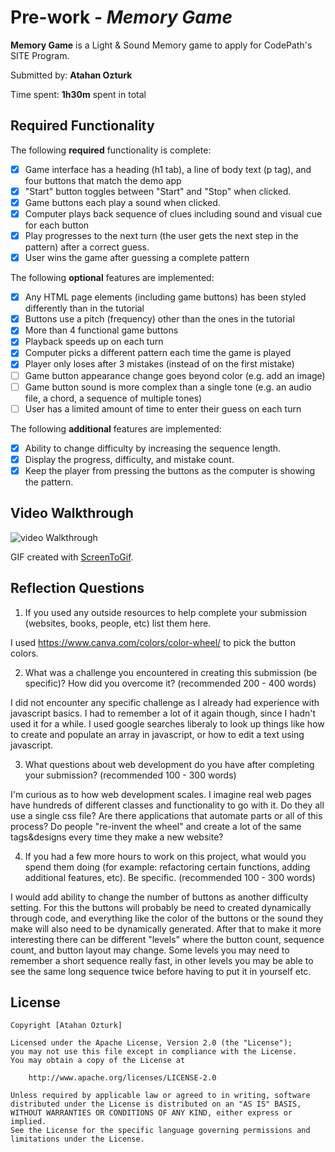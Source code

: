 # Pre-work - *Memory Game*

**Memory Game** is a Light & Sound Memory game to apply for CodePath's SITE Program. 

Submitted by: **Atahan Ozturk**

Time spent: **1h30m** spent in total

## Required Functionality

The following **required** functionality is complete:

* [x] Game interface has a heading (h1 tab), a line of body text (p tag), and four buttons that match the demo app
* [x] "Start" button toggles between "Start" and "Stop" when clicked. 
* [x] Game buttons each play a sound when clicked. 
* [x] Computer plays back sequence of clues including sound and visual cue for each button
* [x] Play progresses to the next turn (the user gets the next step in the pattern) after a correct guess. 
* [x] User wins the game after guessing a complete pattern

The following **optional** features are implemented:

* [x] Any HTML page elements (including game buttons) has been styled differently than in the tutorial
* [x] Buttons use a pitch (frequency) other than the ones in the tutorial
* [x] More than 4 functional game buttons
* [x] Playback speeds up on each turn
* [x] Computer picks a different pattern each time the game is played
* [x] Player only loses after 3 mistakes (instead of on the first mistake)
* [ ] Game button appearance change goes beyond color (e.g. add an image)
* [ ] Game button sound is more complex than a single tone (e.g. an audio file, a chord, a sequence of multiple tones)
* [ ] User has a limited amount of time to enter their guess on each turn

The following **additional** features are implemented:

- [x] Ability to change difficulty by increasing the sequence length.
- [x] Display the progress, difficulty, and mistake count.
- [x] Keep the player from pressing the buttons as the computer is showing the pattern.

## Video Walkthrough

![video Walkthrough](https://imgur.com/1JXDH7i.gif)

GIF created with [ScreenToGif](https://www.screentogif.com/).

## Reflection Questions
1. If you used any outside resources to help complete your submission (websites, books, people, etc) list them here. 

I used https://www.canva.com/colors/color-wheel/ to pick the button colors.

2. What was a challenge you encountered in creating this submission (be specific)? How did you overcome it? (recommended 200 - 400 words) 

I did not encounter any specific challenge as I already had experience with javascript basics. I had to remember a lot of it again though, since I hadn't used it for a while. I used google searches liberaly to look up things like how to create and populate an array in javascript, or how to edit a text using javascript.

3. What questions about web development do you have after completing your submission? (recommended 100 - 300 words) 

I'm curious as to how web development scales. I imagine real web pages have hundreds of different classes and functionality to go with it. Do they all use a single css file? Are there applications that automate parts or all of this process? Do people "re-invent the wheel" and create a lot of the same tags&designs every time they make a new website?

4. If you had a few more hours to work on this project, what would you spend them doing (for example: refactoring certain functions, adding additional features, etc). Be specific. (recommended 100 - 300 words) 

I would add ability to change the number of buttons as another difficulty setting. For this the buttons will probably be need to created dynamically through code, and everything like the color of the buttons or the sound they make will also need to be dynamically generated. After that to make it more interesting there can be different "levels" where the button count, sequence count, and button layout may change. Some levels you may need to remember a short sequence really fast, in other levels you may be able to see the same long sequence twice before having to put it in yourself etc.



## License

    Copyright [Atahan Ozturk]

    Licensed under the Apache License, Version 2.0 (the "License");
    you may not use this file except in compliance with the License.
    You may obtain a copy of the License at

        http://www.apache.org/licenses/LICENSE-2.0

    Unless required by applicable law or agreed to in writing, software
    distributed under the License is distributed on an "AS IS" BASIS,
    WITHOUT WARRANTIES OR CONDITIONS OF ANY KIND, either express or implied.
    See the License for the specific language governing permissions and
    limitations under the License.